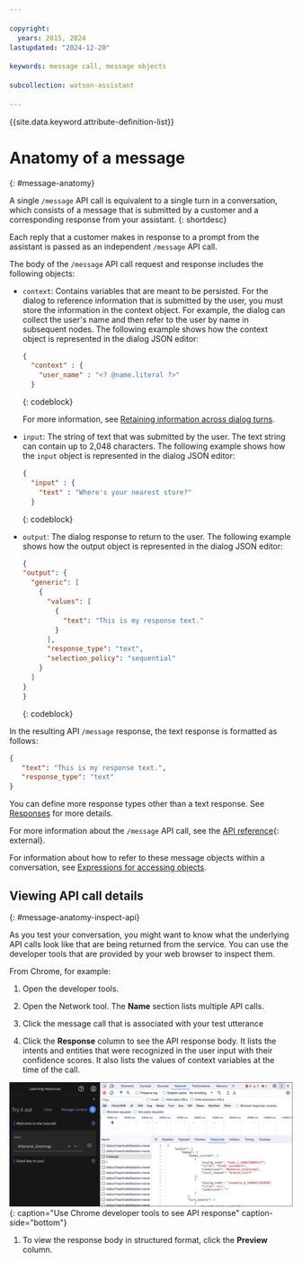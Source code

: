 ```yaml
---

copyright:
  years: 2015, 2024
lastupdated: "2024-12-20"

keywords: message call, message objects

subcollection: watson-assistant

---
```


{{site.data.keyword.attribute-definition-list}}

# Anatomy of a message
{: #message-anatomy}

A single `/message` API call is equivalent to a single turn in a conversation, which consists of a message that is submitted by a customer and a corresponding response from your assistant.
{: shortdesc}

Each reply that a customer makes in response to a prompt from the assistant is passed as an independent `/message` API call.

The body of the `/message` API call request and response includes the following objects:

- `context`: Contains variables that are meant to be persisted. For the dialog to reference information that is submitted by the user, you must store the information in the context object. For example, the dialog can collect the user's name and then refer to the user by name in subsequent nodes. The following example shows how the context object is represented in the dialog JSON editor:

   ```json
   {
     "context" : {
       "user_name" : "<? @name.literal ?>"
     }
   ```
   {: codeblock}

   For more information, see [Retaining information across dialog turns](/docs/watson-assistant?topic=watson-assistant-dialog-runtime-context#dialog-runtime-context-dialog).

- `input`: The string of text that was submitted by the user. The text string can contain up to 2,048 characters. The following example shows how the `input` object is represented in the dialog JSON editor:

   ```json
   {
     "input" : {
       "text" : "Where's your nearest store?"
     }
   ```
   {: codeblock}

- `output`: The dialog response to return to the user. The following example shows how the output object is represented in the dialog JSON editor:

   ```json
   {
   "output": {
     "generic": [
       {
         "values": [
           {
             "text": "This is my response text."
           }
         ],
         "response_type": "text",
         "selection_policy": "sequential"
       }
     ]
   }
   }
   ```
   {: codeblock}

In the resulting API `/message` response, the text response is formatted as follows:

```json
{
   "text": "This is my response text.",
   "response_type": "text"
}
```

You can define more response types other than a text response. See [Responses](/docs/watson-assistant?topic=watson-assistant-dialog-overview#dialog-overview-responses) for more details.

For more information about the `/message` API call, see the [API reference](/apidocs/assistant-v2){: external}.

For information about how to refer to these message objects within a conversation, see [Expressions for accessing objects](/docs/watson-assistant?topic=watson-assistant-expression-language).

## Viewing API call details
{: #message-anatomy-inspect-api}

As you test your conversation, you might want to know what the underlying API calls look like that are being returned from the service. You can use the developer tools that are provided by your web browser to inspect them.

From Chrome, for example:

1. Open the developer tools. 

1. Open the Network tool. The **Name** section lists multiple API calls. 

1. Click the message call that is associated with your test utterance

1. Click the **Response** column to see the API response body. It lists the intents and entities that were recognized in the user input with their confidence scores. It also lists the values of context variables at the time of the call. 

![Shows how to view the API call details by using Chrome web browser developer tools.](images/api-browser-dev.png){: caption="Use Chrome developer tools to see API response" caption-side="bottom"}

1. To view the response body in structured format, click the **Preview** column.
